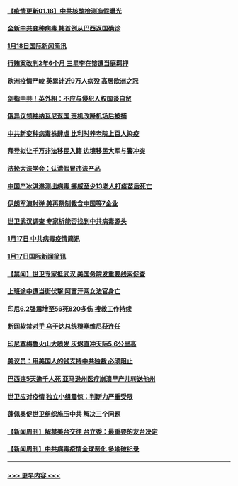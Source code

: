 #### [【疫情更新01.18】中共核酸检测造假曝光](../pages/prog202/a103034335.md?t=01182201) 
#### [全新中共变种病毒 韩首例从巴西返国确诊](../pages/prog202/a103034588.md?t=01182201) 
#### [1月18日国际新闻简讯](../pages/prog202/a103034614.md?t=01182201) 
#### [行贿案改判2年6个月 三星李在镕遭当庭羁押](../pages/prog202/a103034533.md?t=01182201) 
#### [欧洲疫情严峻 英累计近9万人病殁 高居欧洲之冠](../pages/prog202/a103034434.md?t=01182201) 
#### [剑指中共！英外相：不应与侵犯人权国谈自贸](../pages/prog202/a103034489.md?t=01182201) 
#### [俄异议领袖纳瓦尼返国 班机改降机场后被捕](../pages/prog202/a103034416.md?t=01182201) 
#### [中共新变种病毒株肆虐 比利时养老院上百人染疫](../pages/prog202/a103034390.md?t=01182201) 
#### [拜登拟让千万非法移民入籍 边境移民大军与警冲突](../pages/prog202/a103034379.md?t=01182201) 
#### [法轮大法学会：认清假冒违法产品](../pages/prog202/a103034351.md?t=01182201) 
#### [中国产冰淇淋测出病毒 挪威至少13老人打疫苗后死亡](../pages/prog202/a103034319.md?t=01182201) 
#### [伊朗军演射弹 美再祭制裁含中国等7企业](../pages/prog202/a103034324.md?t=01182201) 
#### [世卫武汉调查 专家析能否找到中共病毒源头](../pages/prog202/a103034299.md?t=01182201) 
#### [1月17日 中共病毒疫情简讯](../pages/prog202/a103034189.md?t=01182201) 
#### [1月17日国际新闻简讯](../pages/prog202/a103034184.md?t=01182201) 
#### [【禁闻】世卫专家抵武汉 美国务院发重要线索促查](../pages/prog202/a103034172.md?t=01182201) 
#### [上班途中遭当街伏撃 阿富汗两女法官身亡](../pages/prog202/a103034090.md?t=01182201) 
#### [印尼6.2强震增至56死820多伤 搜救工作持续](../pages/prog202/a103034046.md?t=01182201) 
#### [断网软禁对手 乌干达总统穆塞维尼获连任](../pages/prog202/a103034024.md?t=01182201) 
#### [印尼塞梅鲁火山大喷发 灰烬直冲天际5.6公里高](../pages/prog202/a103033955.md?t=01182201) 
#### [美议员：用美国人的钱支持中共独裁 必须阻止](../pages/prog202/a103033968.md?t=01182201) 
#### [巴西连5天逾千人死 亚马逊州医疗崩溃早产儿转送他州](../pages/prog202/a103033951.md?t=01182201) 
#### [世卫应对疫情 独立小组震惊：判断力严重受限](../pages/prog202/a103033927.md?t=01182201) 
#### [蓬佩奥促世卫组织施压中共 解决三个问题](../pages/prog202/a103033902.md?t=01182201) 
#### [【新闻周刊】解禁美台交往 台立委：最重要的友台决定](../pages/prog202/a103033863.md?t=01182201) 
#### [【新闻周刊】中共病毒疫情全球恶化 多地破纪录](../pages/prog202/a103033854.md?t=01182201) 

----
#### [ >>> 更早内容 <<< ](../indexes/prog202-earlier.md)
